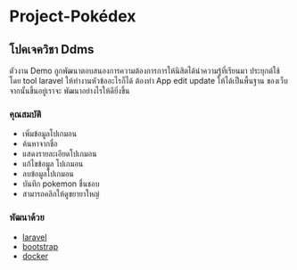 # Project-Pokédex 

  ## โปคเจควิชา Ddms 
   
   ตัวงาน Demo ถูกพัฒนาตอบสนองการความต้องการการให้นิสิตได้นำความรู้ที่เรียนมา
   ประยุกต์ใช้โดย tool laravel ให้ทำงานหัวข้ออะไรก็ได้ ต้องทำ App edit update ให้ได้เป็นพื้นฐาน ของเว็บจากนั้นขึ้นอยู่เราจะ พัฒนาอย่างไรให้ดียิ่งขึ้น  
      
### คุณสมบัติ

  * เพิ่มข้อมูลโปเกมอน
  * ค้นหาจากชื่อ
  * แสดงรายละเอียดโปเกมอน
  * แก้ไขข้อมูล โปเกมอน
  * ลบข้อมูลโปเกมอน
  * บันทึก pokemon ชื่นชอบ
  * สามารถคลิกให้ดูขยายาใหญ่

### พัฒนาด้วย
* [laravel](https://laravel.com/docs/5.8)
* [bootstrap](https://startbootstrap.com/themes/)
* [docker](https://hub.docker.com/)
